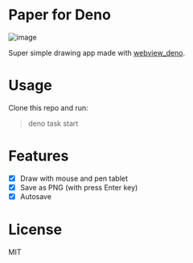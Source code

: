 # Paper for Deno

![image](https://user-images.githubusercontent.com/3132889/192071287-47dc0993-2fad-4a4d-ae45-6f3ad66f7e5a.png)


Super simple drawing app made with [webview_deno](https://github.com/webview/webview_deno).

# Usage

Clone this repo and run: 

> deno task start

# Features

- [x] Draw with mouse and pen tablet
- [x] Save as PNG (with press Enter key)
- [x] Autosave

# License

MIT
